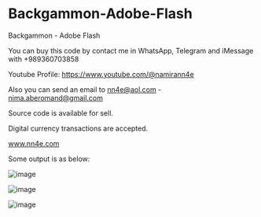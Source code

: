 # Backgammon-Adobe-Flash
Backgammon - Adobe Flash

You can buy this code by contact me in WhatsApp, Telegram and iMessage with +989360703858

Youtube Profile: https://www.youtube.com/@namirann4e

Also you can send an email to nn4e@aol.com - nima.aberomand@gmail.com

Source code is available for sell.

Digital currency transactions are accepted.

www.nn4e.com

Some output is as below:

![image](https://github.com/user-attachments/assets/af7a0aad-a110-46f3-b671-21b6fd7f1a93)

![image](https://github.com/user-attachments/assets/d3f08986-6851-4d3d-857a-c4cd8b46a694)

![image](https://github.com/user-attachments/assets/6ab69fc8-b01e-42db-b288-0abded88dd90)
